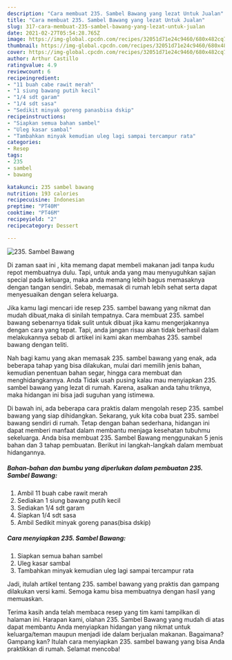 ```yaml
---
description: "Cara membuat 235. Sambel Bawang yang lezat Untuk Jualan"
title: "Cara membuat 235. Sambel Bawang yang lezat Untuk Jualan"
slug: 317-cara-membuat-235-sambel-bawang-yang-lezat-untuk-jualan
date: 2021-02-27T05:54:28.765Z
image: https://img-global.cpcdn.com/recipes/32051d71e24c9460/680x482cq70/235-sambel-bawang-foto-resep-utama.jpg
thumbnail: https://img-global.cpcdn.com/recipes/32051d71e24c9460/680x482cq70/235-sambel-bawang-foto-resep-utama.jpg
cover: https://img-global.cpcdn.com/recipes/32051d71e24c9460/680x482cq70/235-sambel-bawang-foto-resep-utama.jpg
author: Arthur Castillo
ratingvalue: 4.9
reviewcount: 6
recipeingredient:
- "11 buah cabe rawit merah"
- "1 siung bawang putih kecil"
- "1/4 sdt garam"
- "1/4 sdt sasa"
- "Sedikit minyak goreng panasbisa dskip"
recipeinstructions:
- "Siapkan semua bahan sambel"
- "Uleg kasar sambal"
- "Tambahkan minyak kemudian uleg lagi sampai tercampur rata"
categories:
- Resep
tags:
- 235
- sambel
- bawang

katakunci: 235 sambel bawang 
nutrition: 193 calories
recipecuisine: Indonesian
preptime: "PT40M"
cooktime: "PT46M"
recipeyield: "2"
recipecategory: Dessert

---
```



![235. Sambel Bawang](https://img-global.cpcdn.com/recipes/32051d71e24c9460/680x482cq70/235-sambel-bawang-foto-resep-utama.jpg)

Di zaman  saat ini , kita memang dapat membeli makanan jadi tanpa kudu repot membuatnya dulu. Tapi, untuk anda yang mau menyuguhkan sajian special pada keluarga, maka anda memang lebih bagus memasaknya dengan tangan sendiri. Sebab, memasak di rumah lebih sehat serta dapat menyesuaikan dengan selera keluarga.

Jika kamu lagi mencari ide resep 235. sambel bawang yang nikmat dan mudah dibuat,maka di sinilah tempatnya. Cara membuat 235. sambel bawang  sebenarnya tidak sulit untuk dibuat jika kamu mengerjakannya dengan cara yang tepat. Tapi, anda jangan risau akan tidak berhasil dalam melakukannya 
sebab di artikel ini kami akan membahas 235. sambel bawang dengan teliti.  



Nah bagi kamu yang akan memasak 235. sambel bawang yang enak, ada beberapa tahap yang bisa dilakukan, mulai dari memilih jenis bahan, kemudian penentuan bahan segar, hingga cara membuat dan menghidangkannya. Anda Tidak usah pusing kalau mau menyiapkan 235. sambel bawang yang lezat di rumah. Karena, asalkan anda  tahu triknya, maka hidangan ini bisa jadi suguhan yang istimewa.

Di bawah ini, ada beberapa cara praktis  dalam mengolah resep 235. sambel bawang yang siap dihidangkan. Sekarang, yuk kita coba buat 235. sambel bawang sendiri di rumah. Tetap dengan bahan sederhana, hidangan ini dapat memberi manfaat dalam membantu menjaga kesehatan tubuhmu sekeluarga. Anda bisa membuat 235. Sambel Bawang menggunakan 5 jenis bahan dan 3 tahap pembuatan. Berikut ini langkah-langkah dalam membuat hidangannya.

<!--inarticleads1-->

##### Bahan-bahan dan bumbu yang diperlukan dalam pembuatan 235. Sambel Bawang:

1. Ambil 11 buah cabe rawit merah
1. Sediakan 1 siung bawang putih kecil
1. Sediakan 1/4 sdt garam
1. Siapkan 1/4 sdt sasa
1. Ambil Sedikit minyak goreng panas(bisa dskip)




<!--inarticleads2-->

##### Cara menyiapkan 235. Sambel Bawang:

1. Siapkan semua bahan sambel
1. Uleg kasar sambal
1. Tambahkan minyak kemudian uleg lagi sampai tercampur rata




Jadi, itulah artikel tentang  235. sambel bawang  yang praktis dan gampang dilakukan versi kami. Semoga kamu bisa membuatnya dengan hasil yang memuaskan. 

Terima kasih anda telah membaca resep yang tim kami tampilkan di halaman ini. Harapan kami, olahan  235. Sambel Bawang yang mudah di atas dapat membantu Anda menyiapkan hidangan yang nikmat untuk keluarga/teman maupun menjadi ide dalam berjualan makanan. Bagaimana? Gampang kan? Itulah cara menyiapkan 235. sambel bawang yang bisa Anda praktikkan di rumah. Selamat mencoba!

